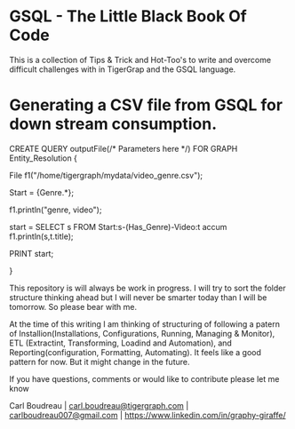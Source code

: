 # GSQL - The Little Black Book Of Code
This is a collection of Tips &amp; Trick and Hot-Too's to write and overcome difficult challenges with in TigerGrap and the GSQL language.

# Generating a CSV file from GSQL for down stream consumption.

CREATE QUERY outputFile(/* Parameters here */) FOR GRAPH Entity_Resolution {

File f1("/home/tigergraph/mydata/video_genre.csv");

Start = {Genre.*};

f1.println("genre, video");

start = SELECT s FROM Start:s-(Has_Genre)-Video:t accum f1.println(s,t.title);

PRINT start;  

}

This repository is will always be work in progress.  I will try to sort the folder structure thinking ahead but I will never be smarter today than I will be tomorrow.  So please bear with me.

At the time of this writing I am thinking of structuring of following a patern of Installion(Installations, Configurations, Running, Managing & Monitor), ETL (Extractint, Transforming, Loadind and Automation), and Reporting(configuration, Formatting, Automating).  It feels like a good pattern for now.  But it might change in the future.

If you have questions, comments or would like to contribute please let me know

Carl Boudreau | carl.boudreau@tigergraph.com | carlboudreau007@gmail.com | https://www.linkedin.com/in/graphy-giraffe/
